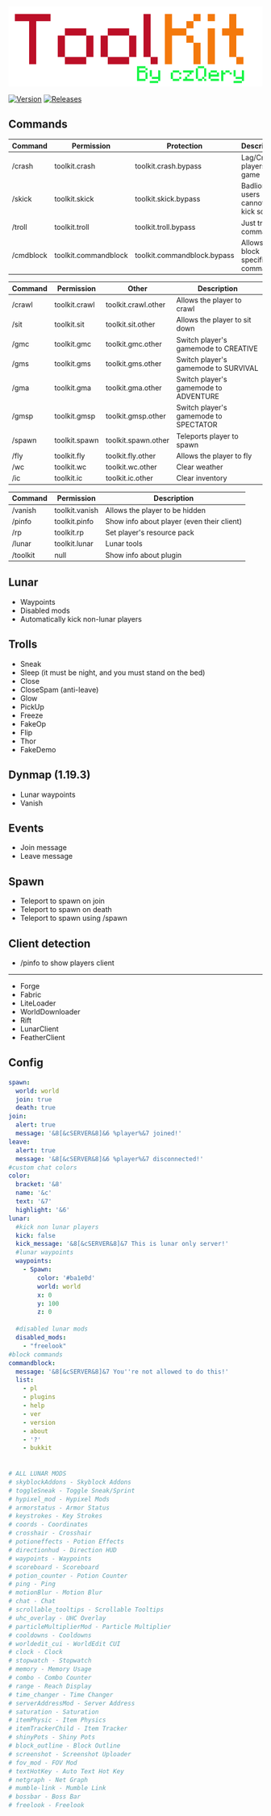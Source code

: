 <p align="center">
    <img src="https://github.com/czQery/ToolKit/blob/master/banner.png?raw=true" alt="Logo">
</p>

[![Version](https://img.shields.io/badge/version-v3.8-informational.svg)](https://github.com/czQery/ToolKit/releases)
[![Releases](https://img.shields.io/badge/download-1.19.3-brightgreen.svg)](https://github.com/czQery/ToolKit/releases/latest/download/ToolKit-3.8.jar)

## Commands

| Command   | Permission           | Protection                  | Description                           |
|-----------|----------------------|-----------------------------|---------------------------------------|
| /crash    | toolkit.crash        | toolkit.crash.bypass        | Lag/Crash players game                |
| /skick    | toolkit.skick        | toolkit.skick.bypass        | Badlion users cannot exit kick screen |
| /troll    | toolkit.troll        | toolkit.troll.bypass        | Just troll command :)                 |
| /cmdblock | toolkit.commandblock | toolkit.commandblock.bypass | Allows to block specific commands     |

| Command | Permission    | Other               | Description                           |
|---------|---------------|---------------------|---------------------------------------|
| /crawl  | toolkit.crawl | toolkit.crawl.other | Allows the player to crawl            |
| /sit    | toolkit.sit   | toolkit.sit.other   | Allows the player to sit down         |
| /gmc    | toolkit.gmc   | toolkit.gmc.other   | Switch player's gamemode to CREATIVE  |
| /gms    | toolkit.gms   | toolkit.gms.other   | Switch player's gamemode to SURVIVAL  |
| /gma    | toolkit.gma   | toolkit.gma.other   | Switch player's gamemode to ADVENTURE |
| /gmsp   | toolkit.gmsp  | toolkit.gmsp.other  | Switch player's gamemode to SPECTATOR |
| /spawn  | toolkit.spawn | toolkit.spawn.other | Teleports player to spawn             |
| /fly    | toolkit.fly   | toolkit.fly.other   | Allows the player to fly              |
| /wc     | toolkit.wc    | toolkit.wc.other    | Clear weather                         |
| /ic     | toolkit.ic    | toolkit.ic.other    | Clear inventory                       |

| Command  | Permission     | Description                                |
|----------|----------------|--------------------------------------------|
| /vanish  | toolkit.vanish | Allows the player to be hidden             |
| /pinfo   | toolkit.pinfo  | Show info about player (even their client) |
| /rp      | toolkit.rp     | Set player's resource pack                 |
| /lunar   | toolkit.lunar  | Lunar tools                                |
| /toolkit | null           | Show info about plugin                     |

## Lunar

- Waypoints
- Disabled mods
- Automatically kick non-lunar players

## Trolls

- Sneak
- Sleep (it must be night, and you must stand on the bed)
- Close
- CloseSpam (anti-leave)
- Glow
- PickUp
- Freeze
- FakeOp
- Flip
- Thor
- FakeDemo

## Dynmap (1.19.3)
- Lunar waypoints
- Vanish

## Events

- Join message
- Leave message

## Spawn

- Teleport to spawn on join
- Teleport to spawn on death
- Teleport to spawn using /spawn

## Client detection

- /pinfo to show players client
- ------------------------------
- Forge
- Fabric
- LiteLoader
- WorldDownloader
- Rift
- LunarClient
- FeatherClient

## Config

```yml
spawn:
  world: world
  join: true
  death: true
join:
  alert: true
  message: '&8[&cSERVER&8]&6 %player%&7 joined!'
leave:
  alert: true
  message: '&8[&cSERVER&8]&6 %player%&7 disconnected!'
#custom chat colors
color:
  bracket: '&8'
  name: '&c'
  text: '&7'
  highlight: '&6'
lunar:
  #kick non lunar players
  kick: false
  kick_message: '&8[&cSERVER&8]&7 This is lunar only server!'
  #lunar waypoints
  waypoints:
    - Spawn:
        color: '#ba1e0d'
        world: world
        x: 0
        y: 100
        z: 0
        
  #disabled lunar mods
  disabled_mods:
    - "freelook"
#block commands
commandblock:
  message: '&8[&cSERVER&8]&7 You''re not allowed to do this!'
  list:
    - pl
    - plugins
    - help
    - ver
    - version
    - about
    - '?'
    - bukkit


# ALL LUNAR MODS
# skyblockAddons - Skyblock Addons
# toggleSneak - Toggle Sneak/Sprint
# hypixel_mod - Hypixel Mods
# armorstatus - Armor Status
# keystrokes - Key Strokes
# coords - Coordinates
# crosshair - Crosshair
# potioneffects - Potion Effects
# directionhud - Direction HUD
# waypoints - Waypoints
# scoreboard - Scoreboard
# potion_counter - Potion Counter
# ping - Ping
# motionBlur - Motion Blur
# chat - Chat
# scrollable_tooltips - Scrollable Tooltips
# uhc_overlay - UHC Overlay
# particleMultiplierMod - Particle Multiplier
# cooldowns - Cooldowns
# worldedit_cui - WorldEdit CUI
# clock - Clock
# stopwatch - Stopwatch
# memory - Memory Usage
# combo - Combo Counter
# range - Reach Display
# time_changer - Time Changer
# serverAddressMod - Server Address
# saturation - Saturation
# itemPhysic - Item Physics
# itemTrackerChild - Item Tracker
# shinyPots - Shiny Pots
# block_outline - Block Outline
# screenshot - Screenshot Uploader
# fov_mod - FOV Mod
# textHotKey - Auto Text Hot Key
# netgraph - Net Graph
# mumble-link - Mumble Link
# bossbar - Boss Bar
# freelook - Freelook
```
